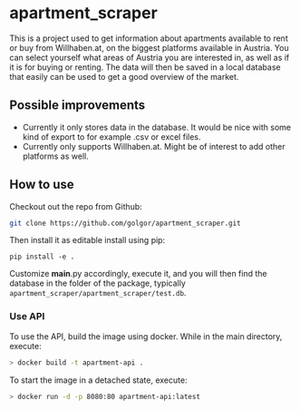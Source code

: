 # apartment_scraper
This is a project used to get information about apartments available to rent or buy from Willhaben.at, on the biggest platforms available in Austria. You can select yourself what areas of Austria you are interested in, as well as if it is for buying or renting. The data will then be saved in a local database that easily can be used to get a good overview of the market.

## Possible improvements
- Currently it only stores data in the database. It would be nice with some kind of export to for example .csv or excel files.
- Currently only supports Willhaben.at. Might be of interest to add other platforms as well.

## How to use
Checkout out the repo from Github:
```bash
git clone https://github.com/golgor/apartment_scraper.git
```
Then install it as editable install using pip:
```
pip install -e .
```
Customize __main__.py accordingly, execute it, and you will then find the database in the folder of the package, typically `apartment_scraper/apartment_scraper/test.db`.

### Use API
To use the API, build the image using docker. While in the main directory, execute:
```bash
> docker build -t apartment-api .
```
To start the image in a detached state, execute:
```bash
> docker run -d -p 8080:80 apartment-api:latest
```
